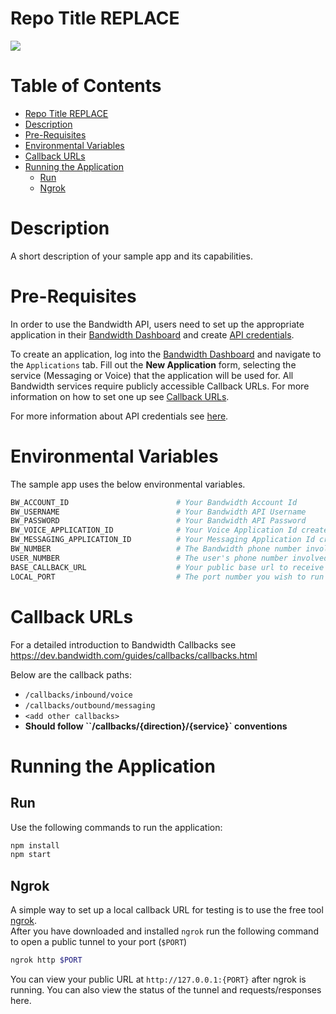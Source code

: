 # Repo Title REPLACE
<a href="http://dev.bandwidth.com"><img src="https://s3.amazonaws.com/bwdemos/BW-VMP.png"/></a>

 # Table of Contents

<!-- TOC -->

* [Repo Title REPLACE](#repo-title-replace)
* [Description](#description)
* [Pre-Requisites](#pre-requisites)
* [Environmental Variables](#environmental-variables)
* [Callback URLs](#callback-urls)
* [Running the Application](#running-the-application)
  * [Run](#run)
  * [Ngrok](#ngrok)

<!-- /TOC -->

# Description

A short description of your sample app and its capabilities.

# Pre-Requisites

In order to use the Bandwidth API, users need to set up the appropriate application in their [Bandwidth Dashboard](https://dashboard.bandwidth.com/) and create [API credentials](https://dev.bandwidth.com/guides/accountCredentials.html#top).

To create an application, log into the [Bandwidth Dashboard](https://dashboard.bandwidth.com/) and navigate to the `Applications` tab.  Fill out the **New Application** form, selecting the service (Messaging or Voice) that the application will be used for.  All Bandwidth services require publicly accessible Callback URLs. For more information on how to set one up see [Callback URLs](#callback-urls).

For more information about API credentials see [here](https://dev.bandwidth.com/guides/accountCredentials.html#top).

# Environmental Variables

The sample app uses the below environmental variables.
```sh
BW_ACCOUNT_ID                        # Your Bandwidth Account Id
BW_USERNAME                          # Your Bandwidth API Username
BW_PASSWORD                          # Your Bandwidth API Password
BW_VOICE_APPLICATION_ID              # Your Voice Application Id created in the dashboard
BW_MESSAGING_APPLICATION_ID          # Your Messaging Application Id created in the dashboard
BW_NUMBER                            # The Bandwidth phone number involved with this application
USER_NUMBER                          # The user's phone number involved with this application
BASE_CALLBACK_URL                    # Your public base url to receive Bandwidth Webhooks. No trailing '/'
LOCAL_PORT                           # The port number you wish to run the sample on
```

# Callback URLs

For a detailed introduction to Bandwidth Callbacks see https://dev.bandwidth.com/guides/callbacks/callbacks.html

Below are the callback paths:
* `/callbacks/inbound/voice`
* `/callbacks/outbound/messaging`
* `<add other callbacks>`
* **Should follow ``/callbacks/{direction}/{service}` conventions**

# Running the Application
## Run
Use the following commands to run the application:

```sh
npm install
npm start
```

## Ngrok

A simple way to set up a local callback URL for testing is to use the free tool [ngrok](https://ngrok.com/).  
After you have downloaded and installed `ngrok` run the following command to open a public tunnel to your port (`$PORT`)
```sh
ngrok http $PORT
```
You can view your public URL at `http://127.0.0.1:{PORT}` after ngrok is running.  You can also view the status of the tunnel and requests/responses here.
